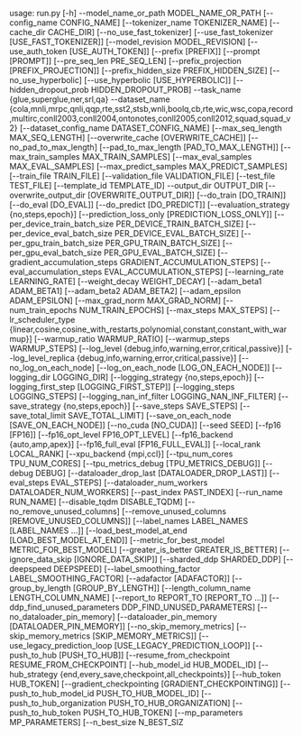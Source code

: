 usage: run.py [-h] --model_name_or_path MODEL_NAME_OR_PATH [--config_name CONFIG_NAME] [--tokenizer_name TOKENIZER_NAME] [--cache_dir CACHE_DIR] [--no_use_fast_tokenizer]
              [--use_fast_tokenizer [USE_FAST_TOKENIZER]] [--model_revision MODEL_REVISION] [--use_auth_token [USE_AUTH_TOKEN]] [--prefix [PREFIX]] [--prompt [PROMPT]] [--pre_seq_len PRE_SEQ_LEN]
              [--prefix_projection [PREFIX_PROJECTION]] [--prefix_hidden_size PREFIX_HIDDEN_SIZE] [--no_use_hyperbolic] [--use_hyperbolic [USE_HYPERBOLIC]] [--hidden_dropout_prob HIDDEN_DROPOUT_PROB]
              --task_name {glue,superglue,ner,srl,qa} --dataset_name
              {cola,mnli,mrpc,qnli,qqp,rte,sst2,stsb,wnli,boolq,cb,rte,wic,wsc,copa,record,multirc,conll2003,conll2004,ontonotes,conll2005,conll2012,squad,squad_v2}
              [--dataset_config_name DATASET_CONFIG_NAME] [--max_seq_length MAX_SEQ_LENGTH] [--overwrite_cache [OVERWRITE_CACHE]] [--no_pad_to_max_length] [--pad_to_max_length [PAD_TO_MAX_LENGTH]]
              [--max_train_samples MAX_TRAIN_SAMPLES] [--max_eval_samples MAX_EVAL_SAMPLES] [--max_predict_samples MAX_PREDICT_SAMPLES] [--train_file TRAIN_FILE] [--validation_file VALIDATION_FILE]
              [--test_file TEST_FILE] [--template_id TEMPLATE_ID] --output_dir OUTPUT_DIR [--overwrite_output_dir [OVERWRITE_OUTPUT_DIR]] [--do_train [DO_TRAIN]] [--do_eval [DO_EVAL]]
              [--do_predict [DO_PREDICT]] [--evaluation_strategy {no,steps,epoch}] [--prediction_loss_only [PREDICTION_LOSS_ONLY]] [--per_device_train_batch_size PER_DEVICE_TRAIN_BATCH_SIZE]
              [--per_device_eval_batch_size PER_DEVICE_EVAL_BATCH_SIZE] [--per_gpu_train_batch_size PER_GPU_TRAIN_BATCH_SIZE] [--per_gpu_eval_batch_size PER_GPU_EVAL_BATCH_SIZE]
              [--gradient_accumulation_steps GRADIENT_ACCUMULATION_STEPS] [--eval_accumulation_steps EVAL_ACCUMULATION_STEPS] [--learning_rate LEARNING_RATE] [--weight_decay WEIGHT_DECAY]
              [--adam_beta1 ADAM_BETA1] [--adam_beta2 ADAM_BETA2] [--adam_epsilon ADAM_EPSILON] [--max_grad_norm MAX_GRAD_NORM] [--num_train_epochs NUM_TRAIN_EPOCHS] [--max_steps MAX_STEPS]
              [--lr_scheduler_type {linear,cosine,cosine_with_restarts,polynomial,constant,constant_with_warmup}] [--warmup_ratio WARMUP_RATIO] [--warmup_steps WARMUP_STEPS]
              [--log_level {debug,info,warning,error,critical,passive}] [--log_level_replica {debug,info,warning,error,critical,passive}] [--no_log_on_each_node] [--log_on_each_node [LOG_ON_EACH_NODE]]
              [--logging_dir LOGGING_DIR] [--logging_strategy {no,steps,epoch}] [--logging_first_step [LOGGING_FIRST_STEP]] [--logging_steps LOGGING_STEPS] [--logging_nan_inf_filter LOGGING_NAN_INF_FILTER]
              [--save_strategy {no,steps,epoch}] [--save_steps SAVE_STEPS] [--save_total_limit SAVE_TOTAL_LIMIT] [--save_on_each_node [SAVE_ON_EACH_NODE]] [--no_cuda [NO_CUDA]] [--seed SEED] [--fp16 [FP16]]
              [--fp16_opt_level FP16_OPT_LEVEL] [--fp16_backend {auto,amp,apex}] [--fp16_full_eval [FP16_FULL_EVAL]] [--local_rank LOCAL_RANK] [--xpu_backend {mpi,ccl}] [--tpu_num_cores TPU_NUM_CORES]
              [--tpu_metrics_debug [TPU_METRICS_DEBUG]] [--debug DEBUG] [--dataloader_drop_last [DATALOADER_DROP_LAST]] [--eval_steps EVAL_STEPS] [--dataloader_num_workers DATALOADER_NUM_WORKERS]
              [--past_index PAST_INDEX] [--run_name RUN_NAME] [--disable_tqdm DISABLE_TQDM] [--no_remove_unused_columns] [--remove_unused_columns [REMOVE_UNUSED_COLUMNS]]
              [--label_names LABEL_NAMES [LABEL_NAMES ...]] [--load_best_model_at_end [LOAD_BEST_MODEL_AT_END]] [--metric_for_best_model METRIC_FOR_BEST_MODEL] [--greater_is_better GREATER_IS_BETTER]
              [--ignore_data_skip [IGNORE_DATA_SKIP]] [--sharded_ddp SHARDED_DDP] [--deepspeed DEEPSPEED] [--label_smoothing_factor LABEL_SMOOTHING_FACTOR] [--adafactor [ADAFACTOR]]
              [--group_by_length [GROUP_BY_LENGTH]] [--length_column_name LENGTH_COLUMN_NAME] [--report_to REPORT_TO [REPORT_TO ...]] [--ddp_find_unused_parameters DDP_FIND_UNUSED_PARAMETERS]
              [--no_dataloader_pin_memory] [--dataloader_pin_memory [DATALOADER_PIN_MEMORY]] [--no_skip_memory_metrics] [--skip_memory_metrics [SKIP_MEMORY_METRICS]]
              [--use_legacy_prediction_loop [USE_LEGACY_PREDICTION_LOOP]] [--push_to_hub [PUSH_TO_HUB]] [--resume_from_checkpoint RESUME_FROM_CHECKPOINT] [--hub_model_id HUB_MODEL_ID]
              [--hub_strategy {end,every_save,checkpoint,all_checkpoints}] [--hub_token HUB_TOKEN] [--gradient_checkpointing [GRADIENT_CHECKPOINTING]] [--push_to_hub_model_id PUSH_TO_HUB_MODEL_ID]
              [--push_to_hub_organization PUSH_TO_HUB_ORGANIZATION] [--push_to_hub_token PUSH_TO_HUB_TOKEN] [--mp_parameters MP_PARAMETERS] [--n_best_size N_BEST_SIZ